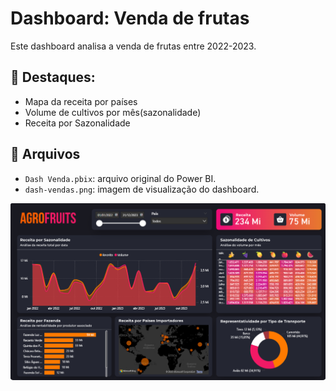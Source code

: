 # Dashboard: Venda de frutas

Este dashboard analisa a venda de frutas entre 2022-2023.

## 📌 Destaques:
- Mapa da receita por países 
- Volume de cultivos por mês(sazonalidade)
- Receita por Sazonalidade


## 📁 Arquivos
- `Dash Venda.pbix`: arquivo original do Power BI.
- `dash-vendas.png`: imagem de visualização do dashboard.

![Visualização do dashboard](./dash-vendas.png)
